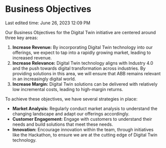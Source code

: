 # Business Objectives

Last edited time: June 26, 2023 12:09 PM

Our Business Objectives for the Digital Twin initiative are centered around three key areas:

1. **Increase Revenue:** By incorporating Digital Twin technology into our offerings, we expect to tap into a rapidly growing market, leading to increased revenue.
2. **Increase Relevance:** Digital Twin technology aligns with Industry 4.0 and the push towards digital transformation across industries. By providing solutions in this area, we will ensure that ABB remains relevant in an increasingly digital world.
3. **Increase Margin:** Digital Twin solutions can be delivered with relatively low incremental costs, leading to high-margin returns.

To achieve these objectives, we have several strategies in place:

- **Market Analysis:** Regularly conduct market analysis to understand the changing landscape and adapt our offerings accordingly.
- **Customer Engagement:** Engage with customers to understand their needs and build solutions that meet these needs.
- **Innovation:** Encourage innovation within the team, through initiatives like the Hackathon, to ensure we are at the cutting edge of Digital Twin technology.
